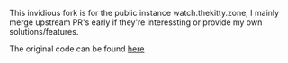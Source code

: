 This invidious fork is for the public instance watch.thekitty.zone, I mainly merge upstream PR's early if they're interessting or provide my own solutions/features.

The original code can be found [here](https://github.com/iv-org/invidious)

